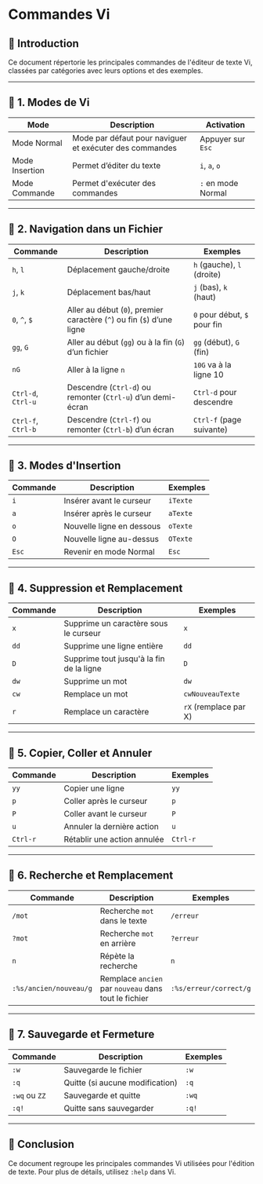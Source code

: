 # Commandes Vi

## 📌 Introduction
Ce document répertorie les principales commandes de l'éditeur de texte Vi, classées par catégories avec leurs options et des exemples.

---

## 🔹 1. Modes de Vi
| Mode | Description | Activation |
|------|------------|------------|
| Mode Normal | Mode par défaut pour naviguer et exécuter des commandes | Appuyer sur `Esc` |
| Mode Insertion | Permet d’éditer du texte | `i`, `a`, `o` |
| Mode Commande | Permet d'exécuter des commandes | `:` en mode Normal |

---

## 🔹 2. Navigation dans un Fichier
| Commande | Description | Exemples |
|----------|------------|----------|
| `h`, `l` | Déplacement gauche/droite | `h` (gauche), `l` (droite) |
| `j`, `k` | Déplacement bas/haut | `j` (bas), `k` (haut) |
| `0`, `^`, `$` | Aller au début (`0`), premier caractère (`^`) ou fin (`$`) d’une ligne | `0` pour début, `$` pour fin |
| `gg`, `G` | Aller au début (`gg`) ou à la fin (`G`) d’un fichier | `gg` (début), `G` (fin) |
| `nG` | Aller à la ligne `n` | `10G` va à la ligne 10 |
| `Ctrl-d`, `Ctrl-u` | Descendre (`Ctrl-d`) ou remonter (`Ctrl-u`) d’un demi-écran | `Ctrl-d` pour descendre |
| `Ctrl-f`, `Ctrl-b` | Descendre (`Ctrl-f`) ou remonter (`Ctrl-b`) d’un écran | `Ctrl-f` (page suivante) |

---

## 🔹 3. Modes d'Insertion
| Commande | Description | Exemples |
|----------|------------|----------|
| `i` | Insérer avant le curseur | `iTexte` |
| `a` | Insérer après le curseur | `aTexte` |
| `o` | Nouvelle ligne en dessous | `oTexte` |
| `O` | Nouvelle ligne au-dessus | `OTexte` |
| `Esc` | Revenir en mode Normal | `Esc` |

---

## 🔹 4. Suppression et Remplacement
| Commande | Description | Exemples |
|----------|------------|----------|
| `x` | Supprime un caractère sous le curseur | `x` |
| `dd` | Supprime une ligne entière | `dd` |
| `D` | Supprime tout jusqu'à la fin de la ligne | `D` |
| `dw` | Supprime un mot | `dw` |
| `cw` | Remplace un mot | `cwNouveauTexte` |
| `r` | Remplace un caractère | `rX` (remplace par X) |

---

## 🔹 5. Copier, Coller et Annuler
| Commande | Description | Exemples |
|----------|------------|----------|
| `yy` | Copier une ligne | `yy` |
| `p` | Coller après le curseur | `p` |
| `P` | Coller avant le curseur | `P` |
| `u` | Annuler la dernière action | `u` |
| `Ctrl-r` | Rétablir une action annulée | `Ctrl-r` |

---

## 🔹 6. Recherche et Remplacement
| Commande | Description | Exemples |
|----------|------------|----------|
| `/mot` | Recherche `mot` dans le texte | `/erreur` |
| `?mot` | Recherche `mot` en arrière | `?erreur` |
| `n` | Répète la recherche | `n` |
| `:%s/ancien/nouveau/g` | Remplace `ancien` par `nouveau` dans tout le fichier | `:%s/erreur/correct/g` |

---

## 🔹 7. Sauvegarde et Fermeture
| Commande | Description | Exemples |
|----------|------------|----------|
| `:w` | Sauvegarde le fichier | `:w` |
| `:q` | Quitte (si aucune modification) | `:q` |
| `:wq` ou `ZZ` | Sauvegarde et quitte | `:wq` |
| `:q!` | Quitte sans sauvegarder | `:q!` |

---

## 📌 Conclusion
Ce document regroupe les principales commandes Vi utilisées pour l'édition de texte. Pour plus de détails, utilisez `:help` dans Vi.


